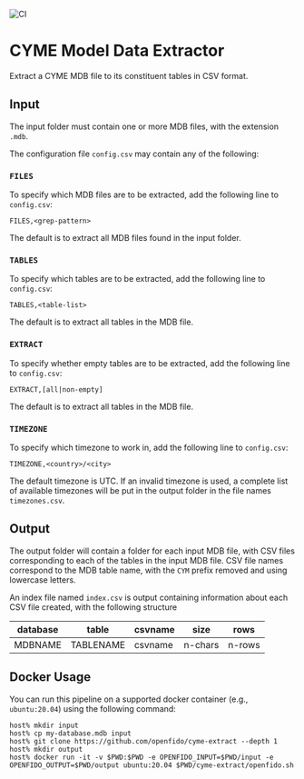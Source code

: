 ![CI](https://github.com/openfido/cyme-extract/workflows/CI/badge.svg)

# CYME Model Data Extractor

Extract a CYME MDB file to its constituent tables in CSV format.

## Input

The input folder must contain one or more MDB files, with the extension `.mdb`.

The configuration file `config.csv` may contain any of the following:

### `FILES`

To specify which MDB files are to be extracted, add the following line to `config.csv`:

~~~
FILES,<grep-pattern>
~~~

The default is to extract all MDB files found in the input folder.

### `TABLES`

To specify which tables are to be extracted, add the following line to `config.csv`:

~~~
TABLES,<table-list>
~~~

The default is to extract all tables in the MDB file.

### `EXTRACT`

To specify whether empty tables are to be extracted, add the following line to `config.csv`:

~~~
EXTRACT,[all|non-empty]
~~~

The default is to extract all tables in the MDB file.

### `TIMEZONE`

To specify which timezone to work in, add the following line to `config.csv`:

~~~
TIMEZONE,<country>/<city>
~~~

The default timezone is UTC. If an invalid timezone is used, a complete list of available timezones will be put in the output folder in the file names `timezones.csv`.

## Output

The output folder will contain a folder for each input MDB file, with CSV files corresponding to each of the tables in the input MDB file.  CSV file names correspond to the MDB table name, with the `CYM` prefix removed and using lowercase letters.

An index file named `index.csv` is output containing information about each CSV file created, with the following structure

| database | table | csvname | size | rows |
| -------- | ----- | ------- | ---- | ---- |
| MDBNAME  | TABLENAME | csvname | n-chars | n-rows |

## Docker Usage

You can run this pipeline on a supported docker container (e.g., `ubuntu:20.04`) using the following command:

~~~
host% mkdir input
host% cp my-database.mdb input
host% git clone https://github.com/openfido/cyme-extract --depth 1
host% mkdir output
host% docker run -it -v $PWD:$PWD -e OPENFIDO_INPUT=$PWD/input -e OPENFIDO_OUTPUT=$PWD/output ubuntu:20.04 $PWD/cyme-extract/openfido.sh
~~~
